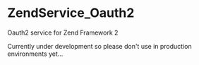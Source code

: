 ZendService_Oauth2
==================

Oauth2 service for Zend Framework 2

Currently under development so please don't use in production environments yet...
